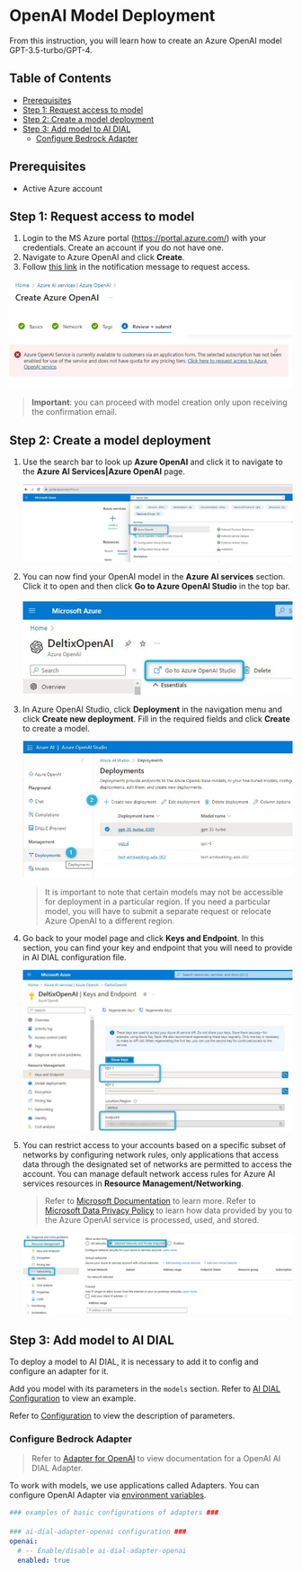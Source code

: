 <!-- omit from toc -->
# OpenAI Model Deployment

From this instruction, you will learn how to create an Azure OpenAI model GPT-3.5-turbo/GPT-4.

<!-- omit from toc -->
## Table of Contents
- [Prerequisites](#prerequisites)
- [Step 1: Request access to model](#step-1-request-access-to-model)
- [Step 2: Create a model deployment](#step-2-create-a-model-deployment)
- [Step 3: Add model to AI DIAL](#step-3-add-model-to-ai-dial)
  - [Configure Bedrock Adapter](#configure-bedrock-adapter)

## Prerequisites

* Active Azure account

## Step 1: Request access to model

1. Login to the MS Azure portal (https://portal.azure.com/) with your credentials. Create an account if you do not have one.
2. Navigate to Azure OpenAI and click **Create**.
3. Follow [this link](https://customervoice.microsoft.com/Pages/ResponsePage.aspx?id=v4j5cvGGr0GRqy180BHbR7en2Ais5pxKtso_Pz4b1_xUNTZBNzRKNlVQSFhZMU9aV09EVzYxWFdORCQlQCN0PWcu) in the notification message to request access.

![](img/step5.jpg)

> **Important**: you can proceed with model creation only upon receiving the confirmation email.


## Step 2: Create a model deployment

1. Use the search bar to look up **Azure OpenAI** and click it to navigate to the **Azure AI Services|Azure OpenAI** page.
   
   ![](img/step2.jpg)
   
2. You can now find your OpenAI model in the **Azure AI services** section. Click it to open and then click **Go to Azure OpenAI Studio** in the top bar.
   
   ![](img/step8.jpg)
   
3. In Azure OpenAI Studio, click **Deployment** in the navigation menu and click **Create new deployment**. Fill in the required fields and click **Create** to create a model.
   
   ![](img/step9.jpg)

    > It is important to note that certain models may not be accessible for deployment in a particular region. If you need a particular model, you will have to submit a separate request or relocate Azure OpenAI to a different region.

4. Go back to your model page and click **Keys and Endpoint**. In this section, you can find your key and endpoint that you will need to provide in AI DIAL configuration file.
   
    ![](img/step13.jpg)

5. You can restrict access to your accounts based on a specific subset of networks by configuring network rules, only applications that access data through the designated set of networks are permitted to access the account. You can manage default network access rules for Azure AI services resources in **Resource Management/Networking**.

   > Refer to [Microsoft Documentation](https://learn.microsoft.com/en-us/azure/ai-services/cognitive-services-virtual-networks?context=%2Fazure%2Fcognitive-services%2Fopenai%2Fcontext%2Fcontext&tabs=portal#manage-default-network-access-rules) to learn more.
   > Refer to [Microsoft Data Privacy Policy](https://learn.microsoft.com/en-us/legal/cognitive-services/openai/data-privacy) to learn how data provided by you to the Azure OpenAI service is processed, used, and stored.

   ![](img/whitelisting.png)

## Step 3: Add model to AI DIAL

To deploy a model to AI DIAL, it is necessary to add it to config and configure an adapter for it.

Add you model with its parameters in the `models` section. Refer to [AI DIAL Configuration](https://github.com/epam/ai-dial-core/blob/development/sample/aidial.config.json#L30) to view an example.

Refer to [Configuration](./configuration.md#core-parameters) to view the description of parameters.

### Configure Bedrock Adapter

> Refer to [Adapter for OpenAI](https://github.com/epam/ai-dial-adapter-openai) to view documentation for a OpenAI AI DIAL Adapter.

To work with models, we use applications called Adapters. You can configure OpenAI Adapter via [environment variables](https://github.com/epam/ai-dial-adapter-openai#environment-variables).

```yaml
### examples of basic configurations of adapters ###

### ai-dial-adapter-openai configuration ###
openai:
  # -- Enable/disable ai-dial-adapter-openai
  enabled: true

```

